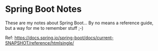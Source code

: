 # Spring Boot Notes

These are my notes about Spring Boot... By no means a reference guide, but a way for me to remember stuff ;-\)

Ref: https://docs.spring.io/spring-boot/docs/current-SNAPSHOT/reference/htmlsingle/

